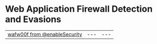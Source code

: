 # Web Application Firewall Detection and Evasions

|                                                                           |     |     |
| ------------------------------------------------------------------------- | --- | --- |
| [wafw00f from @enableSecurity](https://github.com/EnableSecurity/wafw00f) | --- | --- |
